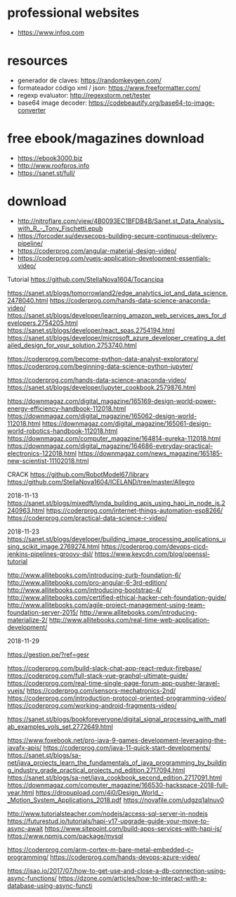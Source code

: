 # professional websites
* https://www.infoq.com

# resources
* generador de claves: https://randomkeygen.com/
* formateador código xml / json: https://www.freeformatter.com/
* regexp evaluator: http://regexstorm.net/tester
* base64 image decoder: https://codebeautify.org/base64-to-image-converter

# free ebook/magazines download
* https://ebook3000.biz 
* http://www.roofpros.info
* https://sanet.st/full/

# download
* http://nitroflare.com/view/4B0093EC1BFDB4B/Sanet.st_Data_Analysis_with_R_-_Tony_Fischetti.epub
* https://forcoder.su/devsecops-building-secure-continuous-delivery-pipeline/
* https://coderprog.com/angular-material-design-video/
* https://coderprog.com/vuejs-application-development-essentials-video/

Tutorial
https://github.com/StellaNova1604/Tocancipa


https://sanet.st/blogs/tomorrowland2/edge_analytics_iot_and_data_science.2478040.html
https://coderprog.com/hands-data-science-anaconda-video/
https://sanet.st/blogs/developer/learning_amazon_web_services_aws_for_developers.2754205.html
https://sanet.st/blogs/developer/react_spas.2754194.html
https://sanet.st/blogs/developer/microsoft_azure_developer_creating_a_detailed_design_for_your_solution.2753740.html

https://coderprog.com/become-python-data-analyst-exploratory/
https://coderprog.com/beginning-data-science-python-jupyter/

https://coderprog.com/hands-data-science-anaconda-video/
https://sanet.st/blogs/developer/jupyter_cookbook.2579876.html

https://downmagaz.com/digital_magazine/165169-design-world-power-energy-efficiency-handbook-112018.html
https://downmagaz.com/digital_magazine/165062-design-world-112018.html
https://downmagaz.com/digital_magazine/165061-design-world-robotics-handbook-112018.html
https://downmagaz.com/computer_magazine/164814-eureka-112018.html
https://downmagaz.com/digital_magazine/164686-everyday-practical-electronics-122018.html
https://downmagaz.com/news_magazine/165185-new-scientist-11102018.html


CRACK
https://github.com/RobotModel67/library
https://github.com/StellaNova1604/ICELAND/tree/master/Allegro

2018-11-13
https://sanet.st/blogs/mixedft/lynda_building_apis_using_hapi_in_node_js.2240963.html
https://coderprog.com/internet-things-automation-esp8266/
https://coderprog.com/practical-data-science-r-video/

2018-11-23
https://sanet.st/blogs/developer/building_image_processing_applications_using_scikit_image.2769274.html
https://coderprog.com/devops-cicd-jenkins-pipelines-groovy-dsl/
https://www.keycdn.com/blog/openssl-tutorial


http://www.allitebooks.com/introducing-zurb-foundation-6/
http://www.allitebooks.com/pro-angular-6-3rd-edition/
http://www.allitebooks.com/introducing-bootstrap-4/
http://www.allitebooks.com/certified-ethical-hacker-ceh-foundation-guide/
http://www.allitebooks.com/agile-project-management-using-team-foundation-server-2015/
http://www.allitebooks.com/introducing-materialize-2/
http://www.allitebooks.com/real-time-web-application-development/


2018-11-29

https://gestion.pe/?ref=gesr


https://coderprog.com/build-slack-chat-app-react-redux-firebase/
https://coderprog.com/full-stack-vue-graphql-ultimate-guide/
https://coderprog.com/real-time-single-page-forum-app-pusher-laravel-vuejs/
https://coderprog.com/sensors-mechatronics-2nd/
https://coderprog.com/introduction-protocol-oriented-programming-video/
https://coderprog.com/working-android-fragments-video/

https://sanet.st/blogs/bookforeveryone/digital_signal_processing_with_matlab_examples_vols_set.2772649.html

https://www.foxebook.net/pro-java-9-games-development-leveraging-the-javafx-apis/
https://coderprog.com/java-11-quick-start-developments/
https://sanet.st/blogs/sa-net/java_projects_learn_the_fundamentals_of_java_programming_by_building_industry_grade_practical_projects_nd_edition.2717094.html
https://sanet.st/blogs/sa-net/java_cookbook_second_edition.2717091.html
https://downmagaz.com/computer_magazine/166530-hackspace-2018-full-year.html
https://dropupload.com/4i0/Design_World_-_Motion_System_Applications_2018.pdf
https://novafile.com/udgzq1alnuv0

http://www.tutorialsteacher.com/nodejs/access-sql-server-in-nodejs
https://futurestud.io/tutorials/hapi-v17-upgrade-guide-your-move-to-async-await
https://www.sitepoint.com/build-apps-services-with-hapi-js/
https://www.npmjs.com/package/mysql

https://coderprog.com/arm-cortex-m-bare-metal-embedded-c-programming/
https://coderprog.com/hands-devops-azure-video/

https://jsao.io/2017/07/how-to-get-use-and-close-a-db-connection-using-async-functions/
https://dzone.com/articles/how-to-interact-with-a-database-using-async-functi
